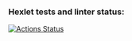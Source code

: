### Hexlet tests and linter status:
[![Actions Status](https://github.com/TomTylorr/php-project-lvl1/workflows/hexlet-check/badge.svg)](https://github.com/TomTylorr/php-project-lvl1/actions)